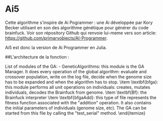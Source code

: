 # Ai5

Cette algorithme s'inspire de Ai Pogrammer : une Ai développée par Kory Becker utilisant en son des algorithme génétique pour générer du code brainfuck.
Voir son répository Github qui renvoie lui-meme vers son article: https://github.com/primaryobjects/AI-Programmer.

Ai5 est donc la version de Ai Programmer en Julia.

##L'architecture de la fonction : 

List of modules of the GA:
    - GeneticAlgorithms: this module is the GA Manager. It does every operation of the global algorithm: evaluate and crossover population, write on the log file, decide when the genome size has to be expanded and when the algorithm has to stop.
    \item \textbf{bfga}: this module performs all unit operations on individuals: creates, mutates individuals, decodes the Brainfuck from genome.
    \item \textbf{Bf}: the Brainfuck interpreter
    \item \textbf{bfgaAdd}: this type of file represents the fitness function associated with the "addition" operation. It also contains the initial parameters of individuals (genome size, etc). The GA can be started from this file by calling the "test\_serial" method.
\end{itemize}
